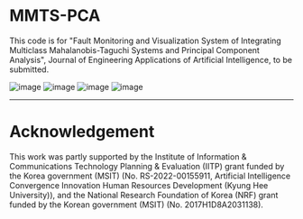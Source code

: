 # MMTS-PCA

This code is for "Fault Monitoring and Visualization System of Integrating Multiclass Mahalanobis-Taguchi Systems and Principal Component Analysis", Journal of Engineering Applications of Artificial Intelligence, to be submitted.

![image](https://github.com/hyukkkkkk/MMTS-PCA/assets/118171739/57f3e622-d9b3-4956-9c43-bb513110af64)
![image](https://github.com/hyukkkkkk/MMTS-PCA/assets/118171739/2b7dc9d7-c054-45f4-ac94-187e27c5085f)
![image](https://github.com/hyukkkkkk/MMTS-PCA/assets/118171739/4c0b3bda-e960-414e-bfdc-81dafd3e3b36)
![image](https://github.com/hyukkkkkk/MMTS-PCA/assets/118171739/10bfe4fd-ba80-4590-9865-121f928d4798)


* * *
# Acknowledgement
This work was partly supported by the Institute of Information & Communications Technology Planning & Evaluation (IITP) grant funded by the Korea government (MSIT) (No. RS-2022-00155911, Artificial Intelligence Convergence Innovation Human Resources Development (Kyung Hee University)), and the National Research Foundation of Korea (NRF) grant funded by the Korean government (MSIT) (No. 2017H1D8A2031138).
